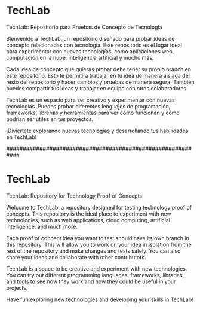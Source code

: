 # TechLab
TechLab: Repositorio para Pruebas de Concepto de Tecnología

Bienvenido a TechLab, un repositorio diseñado para probar ideas de concepto relacionadas con tecnología. Este repositorio es el lugar ideal para experimentar con nuevas tecnologías, como aplicaciones web, computación en la nube, inteligencia artificial y mucho más.

Cada idea de concepto que quieras probar debe tener su propio branch en este repositorio. Esto te permitirá trabajar en tu idea de manera aislada del resto del repositorio y hacer cambios y pruebas de manera segura. También puedes compartir tus ideas y trabajar en equipo con otros colaboradores.

TechLab es un espacio para ser creativo y experimentar con nuevas tecnologías. Puedes probar diferentes lenguajes de programación, frameworks, librerías y herramientas para ver cómo funcionan y cómo podrían ser útiles en tus proyectos.

¡Diviértete explorando nuevas tecnologías y desarrollando tus habilidades en TechLab!

############################################################

# TechLab
TechLab: Repository for Technology Proof of Concepts

Welcome to TechLab, a repository designed for testing technology proof of concepts. This repository is the ideal place to experiment with new technologies, such as web applications, cloud computing, artificial intelligence, and much more.

Each proof of concept idea you want to test should have its own branch in this repository. This will allow you to work on your idea in isolation from the rest of the repository and make changes and tests safely. You can also share your ideas and collaborate with other contributors.

TechLab is a space to be creative and experiment with new technologies. You can try out different programming languages, frameworks, libraries, and tools to see how they work and how they could be useful in your projects.

Have fun exploring new technologies and developing your skills in TechLab!